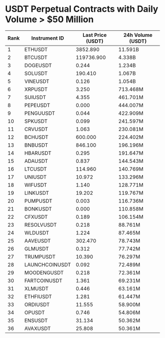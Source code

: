 # USDT Perpetual Contracts with Daily Volume > $50 Million

| Rank | Instrument ID | Last Price (USDT) | 24h Volume (USDT) |
|------|---------------|-------------------|-------------------|
| 1 | ETHUSDT | 3852.890 | 11.591B |
| 2 | BTCUSDT | 119736.900 | 4.338B |
| 3 | DOGEUSDT | 0.244 | 1.234B |
| 4 | SOLUSDT | 190.410 | 1.067B |
| 5 | VINEUSDT | 0.126 | 1.054B |
| 6 | XRPUSDT | 3.250 | 713.468M |
| 7 | SUIUSDT | 4.355 | 461.701M |
| 8 | PEPEUSDT | 0.000 | 444.007M |
| 9 | PENGUUSDT | 0.044 | 422.909M |
| 10 | SPKUSDT | 0.099 | 241.597M |
| 11 | CRVUSDT | 1.063 | 230.081M |
| 12 | BCHUSDT | 600.000 | 224.402M |
| 13 | BNBUSDT | 846.100 | 196.196M |
| 14 | HBARUSDT | 0.295 | 191.647M |
| 15 | ADAUSDT | 0.837 | 144.543M |
| 16 | LTCUSDT | 114.960 | 140.769M |
| 17 | UNIUSDT | 10.972 | 133.296M |
| 18 | WIFUSDT | 1.140 | 128.771M |
| 19 | LINKUSDT | 19.202 | 119.767M |
| 20 | PUMPUSDT | 0.003 | 116.736M |
| 21 | BONKUSDT | 0.000 | 110.858M |
| 22 | CFXUSDT | 0.189 | 106.154M |
| 23 | RESOLVUSDT | 0.218 | 88.761M |
| 24 | WLDUSDT | 1.224 | 87.465M |
| 25 | AAVEUSDT | 302.470 | 78.743M |
| 26 | GLMUSDT | 0.312 | 77.742M |
| 27 | TRUMPUSDT | 10.390 | 76.297M |
| 28 | LAUNCHCOINUSDT | 0.092 | 72.489M |
| 29 | MOODENGUSDT | 0.218 | 72.361M |
| 30 | FARTCOINUSDT | 1.361 | 69.231M |
| 31 | XLMUSDT | 0.446 | 63.161M |
| 32 | ETHFIUSDT | 1.281 | 61.447M |
| 33 | ORDIUSDT | 11.555 | 58.900M |
| 34 | OPUSDT | 0.746 | 54.806M |
| 35 | ENSUSDT | 31.134 | 50.362M |
| 36 | AVAXUSDT | 25.808 | 50.361M |
